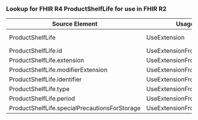 ### Lookup for FHIR R4 ProductShelfLife for use in FHIR R2

| Source Element | Usage | Target |
| -------------- | ----- | ------ |
| ProductShelfLife | UseExtension | http://hl7.org/fhir/4.0/StructureDefinition/extension-ProductShelfLife |
| ProductShelfLife.id | UseExtensionFromAncestor | - |
| ProductShelfLife.extension | UseExtensionFromAncestor | - |
| ProductShelfLife.modifierExtension | UseExtensionFromAncestor | - |
| ProductShelfLife.identifier | UseExtensionFromAncestor | - |
| ProductShelfLife.type | UseExtensionFromAncestor | - |
| ProductShelfLife.period | UseExtensionFromAncestor | - |
| ProductShelfLife.specialPrecautionsForStorage | UseExtensionFromAncestor | - |
